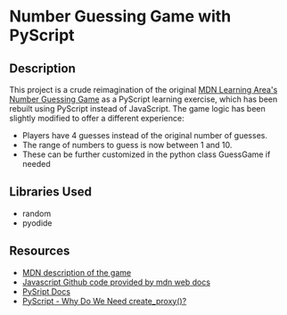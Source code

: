 # Number Guessing Game with PyScript

## Description
This project is a crude reimagination of the original [MDN Learning Area's Number Guessing Game](https://github.com/mdn/learning-area/blob/main/javascript/introduction-to-js-1/first-splash/number-guessing-game-start.html) as a PyScript learning exercise, which has been rebuilt using PyScript instead of JavaScript. The game logic has been slightly modified to offer a different experience:

- Players have 4 guesses instead of the original number of guesses.
- The range of numbers to guess is now between 1 and 10.
- These can be further customized in the python class GuessGame if needed

## Libraries Used
- random
- pyodide

## Resources

- [MDN description of the game](https://developer.mozilla.org/en-US/docs/Learn/JavaScript/First_steps/A_first_splash)
- [Javascript Github code provided by mdn web docs](https://github.com/mdn/learning-area/tree/main/javascript/introduction-to-js-1/first-splash)
- [PySript Docs](https://docs.pyscript.net/2024.7.1/beginning-pyscript/)
- [PyScript - Why Do We Need create_proxy()?](https://jeff.glass/post/pyscript-why-create-proxy/)
